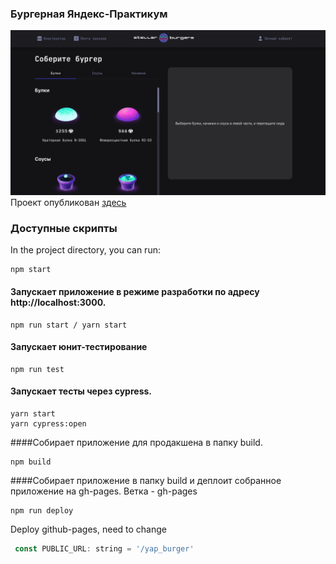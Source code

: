 ### Бургерная Яндекс-Практикум 
![скрин](./public/preview.png)
Проект опубликован [здесь](https://l13912.github.io/yap_burger/)

### Доступные скрипты
In the project directory, you can run:
```
npm start
```

#### Запускает приложение в режиме разработки по адресу http://localhost:3000.
```
npm run start / yarn start
```

#### Запускает юнит-тестирование
```
npm run test
```

#### Запускает тесты через cypress.
```
yarn start
yarn cypress:open
```

####Собирает приложение для продакшена в папку build.
```
npm build
```

####Собирает приложение в папку build и деплоит собранное приложение на gh-pages.
Ветка - gh-pages
```
npm run deploy
```
Deploy github-pages, need to change
```js
 const PUBLIC_URL: string = '/yap_burger'
```
